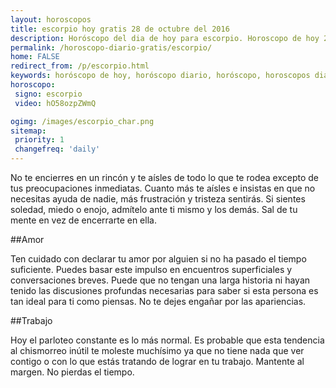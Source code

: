 ```yaml
---
layout: horoscopos
title: escorpio hoy gratis 28 de octubre del 2016 
description: Horóscopo del dia de hoy para escorpio. Horoscopo de hoy 28 de octubre del 2016. Las predicciones de amor, trabajo, vida personal gratis.
permalink: /horoscopo-diario-gratis/escorpio/
home: FALSE
redirect_from: /p/escorpio.html
keywords: horóscopo de hoy, horóscopo diario, horóscopo, horoscopos diarios gratis del dia de hoy, horóscopo diario gratis,horóscopo 2016, horóscopo esperanza gracia, horoscopo escorpio hoy, horoscop, horóscopos gratis, horoscopo escorpio, horoscopo escorpio 2016, Tarot, Astrologia, Zodíaco, escorpio, horoscopo gratis
horoscopo:
 signo: escorpio
 video: hO58ozpZWmQ

ogimg: /images/escorpio_char.png
sitemap:
 priority: 1
 changefreq: 'daily'
---
```



No te encierres en un rincón y te aísles de todo lo que te rodea excepto de tus preocupaciones inmediatas. Cuanto más te aísles e insistas en que no necesitas ayuda de nadie, más frustración y tristeza sentirás. Si sientes soledad, miedo o enojo, admítelo ante ti mismo y los demás. Sal de tu mente en vez de encerrarte en ella.

##Amor

Ten cuidado con declarar tu amor por alguien si no ha pasado el tiempo suficiente. Puedes basar este impulso en encuentros superficiales y conversaciones breves. Puede que no tengan una larga historia ni hayan tenido las discusiones profundas necesarias para saber si esta persona es tan ideal para ti como piensas. No te dejes engañar por las apariencias.

##Trabajo

Hoy el parloteo constante es lo más normal. Es probable que esta tendencia al chismorreo inútil te moleste muchísimo ya que no tiene nada que ver contigo o con lo que estás tratando de lograr en tu trabajo. Mantente al margen. No pierdas el tiempo.